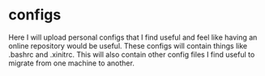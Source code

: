 configs
=======

Here I will upload personal configs that I find useful and feel like having an online repository would be useful. These configs will contain things like .bashrc and .xinitrc. This will also contain other config files I find useful to migrate from one machine to another.
